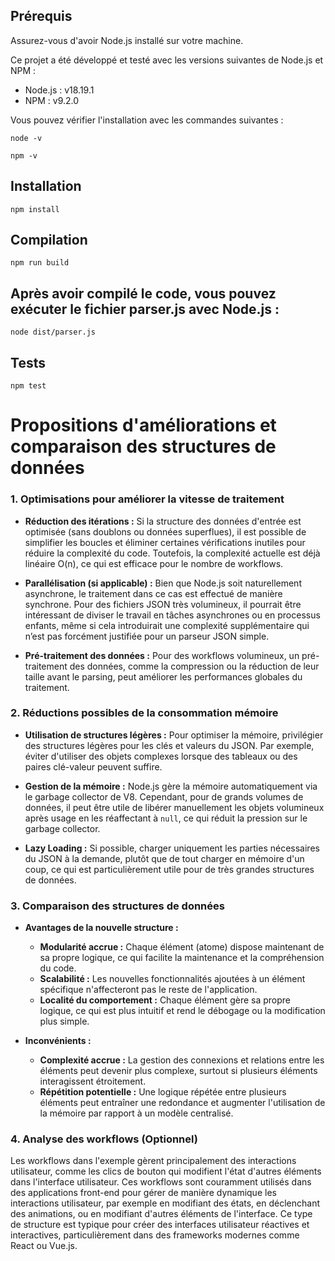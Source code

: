 ## Prérequis

Assurez-vous d'avoir Node.js installé sur votre machine.

Ce projet a été développé et testé avec les versions suivantes de Node.js et NPM :

* Node.js : v18.19.1
* NPM : v9.2.0

Vous pouvez vérifier l'installation avec les commandes suivantes :

`node -v`

`npm -v`

## Installation

`npm install`

## Compilation

`npm run build`

## Après avoir compilé le code, vous pouvez exécuter le fichier parser.js avec Node.js :

`node dist/parser.js`

## Tests

`npm test`

# Propositions d'améliorations et comparaison des structures de données

### 1. Optimisations pour améliorer la vitesse de traitement

-   **Réduction des itérations :** Si la structure des données d'entrée est optimisée (sans doublons ou données superflues), il est possible de simplifier les boucles et éliminer certaines vérifications inutiles pour réduire la complexité du code. Toutefois, la complexité actuelle est déjà linéaire O(n), ce qui est efficace pour le nombre de workflows.
    
-   **Parallélisation (si applicable) :** Bien que Node.js soit naturellement asynchrone, le traitement dans ce cas est effectué de manière synchrone. Pour des fichiers JSON très volumineux, il pourrait être intéressant de diviser le travail en tâches asynchrones ou en processus enfants, même si cela introduirait une complexité supplémentaire qui n’est pas forcément justifiée pour un parseur JSON simple.
    
-   **Pré-traitement des données :** Pour des workflows volumineux, un pré-traitement des données, comme la compression ou la réduction de leur taille avant le parsing, peut améliorer les performances globales du traitement.


### 2. Réductions possibles de la consommation mémoire

-   **Utilisation de structures légères :** Pour optimiser la mémoire, privilégier des structures légères pour les clés et valeurs du JSON. Par exemple, éviter d'utiliser des objets complexes lorsque des tableaux ou des paires clé-valeur peuvent suffire.
    
-   **Gestion de la mémoire :** Node.js gère la mémoire automatiquement via le garbage collector de V8. Cependant, pour de grands volumes de données, il peut être utile de libérer manuellement les objets volumineux après usage en les réaffectant à `null`, ce qui réduit la pression sur le garbage collector.
    
-   **Lazy Loading :** Si possible, charger uniquement les parties nécessaires du JSON à la demande, plutôt que de tout charger en mémoire d'un coup, ce qui est particulièrement utile pour de très grandes structures de données.
    

### 3. Comparaison des structures de données

-   **Avantages de la nouvelle structure :**

    -   **Modularité accrue :** Chaque élément (atome) dispose maintenant de sa propre logique, ce qui facilite la maintenance et la compréhension du code.
    -   **Scalabilité :** Les nouvelles fonctionnalités ajoutées à un élément spécifique n'affecteront pas le reste de l'application.
    -   **Localité du comportement :** Chaque élément gère sa propre logique, ce qui est plus intuitif et rend le débogage ou la modification plus simple.
-   **Inconvénients :**

    -   **Complexité accrue :** La gestion des connexions et relations entre les éléments peut devenir plus complexe, surtout si plusieurs éléments interagissent étroitement.
    -   **Répétition potentielle :** Une logique répétée entre plusieurs éléments peut entraîner une redondance et augmenter l'utilisation de la mémoire par rapport à un modèle centralisé.

### 4. Analyse des workflows (Optionnel)

Les workflows dans l'exemple gèrent principalement des interactions utilisateur, comme les clics de bouton qui modifient l'état d'autres éléments dans l'interface utilisateur. Ces workflows sont couramment utilisés dans des applications front-end pour gérer de manière dynamique les interactions utilisateur, par exemple en modifiant des états, en déclenchant des animations, ou en modifiant d'autres éléments de l'interface. Ce type de structure est typique pour créer des interfaces utilisateur réactives et interactives, particulièrement dans des frameworks modernes comme React ou Vue.js.
